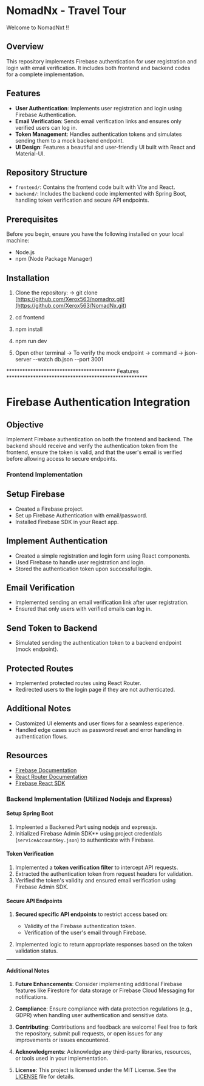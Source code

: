 # NomadNx - Travel Tour

Welcome to NomadNxt !!

## Overview

This repository implements Firebase authentication for user registration and login with email verification. It includes both frontend and backend codes for a complete implementation.

## Features

- **User Authentication**: Implements user registration and login using Firebase Authentication.
- **Email Verification**: Sends email verification links and ensures only verified users can log in.
- **Token Management**: Handles authentication tokens and simulates sending them to a mock backend endpoint.
- **UI Design**: Features a beautiful and user-friendly UI built with React and Material-UI.

## Repository Structure

- `frontend/`: Contains the frontend code built with Vite and React.
- `backend/`: Includes the backend code implemented with Spring Boot, handling token verification and secure API endpoints.

## Prerequisites

Before you begin, ensure you have the following installed on your local machine:

- Node.js
- npm (Node Package Manager)

## Installation

1. Clone the repository:
   ->  git clone [https://github.com/Xerox563/nomadnx.git](https://github.com/Xerox563/NomadNx.git)
  
2. cd frontend
3. npm install
4. npm run dev
5. Open other terminal
   -> To verify the mock endpoint
      -> command -> json-server --watch db.json --port 3001

***************************************** Features *****************************************************
# Firebase Authentication Integration

## Objective
Implement Firebase authentication on both the frontend and backend. The backend should receive and verify the authentication token from the frontend, ensure the token is valid, and that the user's email is verified before allowing access to secure endpoints.

### Frontend Implementation

## Setup Firebase
- Created a Firebase project.
- Set up Firebase Authentication with email/password.
- Installed Firebase SDK in your React app.

## Implement Authentication
- Created a simple registration and login form using React components.
- Used Firebase to handle user registration and login.
- Stored the authentication token upon successful login.

## Email Verification
- Implemented sending an email verification link after user registration.
- Ensured that only users with verified emails can log in.

## Send Token to Backend
- Simulated sending the authentication token to a backend endpoint (mock endpoint).

## Protected Routes
- Implemented protected routes using React Router.
- Redirected users to the login page if they are not authenticated.

## Additional Notes
- Customized UI elements and user flows for a seamless experience.
- Handled edge cases such as password reset and error handling in authentication flows.
    
## Resources
- [Firebase Documentation](https://firebase.google.com/docs)
- [React Router Documentation](https://reactrouter.com/)
- [Firebase React SDK](https://www.npmjs.com/package/firebase)
  

### Backend Implementation (Utilized Nodejs and Express)

#### Setup Spring Boot
1. Impleented a Backened:Part using nodejs and expressjs.
2. Initialized Firebase Admin SDK** using project credentials (`serviceAccountKey.json`) to authenticate with Firebase.

#### Token Verification
1. Implemented a **token verification filter** to intercept API requests.
2. Extracted the authentication token from request headers for validation.
3. Verified the token's validity and ensured email verification using Firebase Admin SDK.

#### Secure API Endpoints
1. **Secured specific API endpoints** to restrict access based on:
   - Validity of the Firebase authentication token.
   - Verification of the user's email through Firebase.

2. Implemented logic to return appropriate responses based on the token validation status.

********************************************************************************************************

#### Additional Notes

1. **Future Enhancements**: Consider implementing additional Firebase features like Firestore for data storage or Firebase Cloud Messaging for notifications.

2. **Compliance**: Ensure compliance with data protection regulations (e.g., GDPR) when handling user authentication and sensitive data.

3. **Contributing**: Contributions and feedback are welcome! Feel free to fork the repository, submit pull requests, or open issues for any improvements or issues encountered.

4. **Acknowledgments**: Acknowledge any third-party libraries, resources, or tools used in your implementation.

4. **License**: This project is licensed under the MIT License. See the [LICENSE](./LICENSE) file for details.

   
